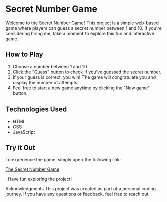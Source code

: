  <h1>Secret Number Game</h1>
 
Welcome to the Secret Number Game! This project is a simple web-based game where 
players can guess a secret number between 1 and 10. If you're considering hiring me, 
take a moment to explore this fun and interactive game.

<h2>How to Play</h2>

<ol>
  <li>Choose a number between 1 and 10.</li>
  <li>Click the "Guess" button to check if you've guessed the secret number.</li>
  <li>If your guess is correct, you win! The game will congratulate you and display the number of attempts.</li>
  <li>Feel free to start a new game anytime by clicking the "New game" button.</li>
</ol>


<h2>Technologies Used</h2>

<ul>
  <li>HTML</li>
  <li>CSS</li>
  <li>JavaScript</li>
</ul>

<h2>Try it Out</h2>



To experience the game, simply open the following link: <p><a href="https://jogo-three-sepia.vercel.app/" target="_blank">The Secret
  Number Game</a></p>. Have fun exploring the project!

Acknowledgments
This project was created as part of a personal coding journey. If you have any questions or feedback, feel free to reach out.

 

